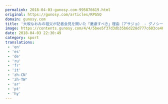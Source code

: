 ```yaml
---
permalink: 2018-04-03-gunosy.com-995876619.html
original: https://gunosy.com/articles/RPG5Q
domain: gunosy.com
title: '大坂なおみの祖父が記者会見を開いた「憂慮すべき」理由（アサジョ） - グノシー'
image: https://contents.gunosy.com/4/4/5bee5f37d3db35b6d228d777c603ce48_content.jpg
date: 2018-04-03 22:30:49
category: sport
translations: 
 - 'en'
 - 'es'
 - 'de'
 - 'ru'
 - 'fr'
 - 'it'
 - 'zh-CN'
 - 'zh-TW'
 - 'ar'
 - 'pt'
 - 'hy'
---
```


